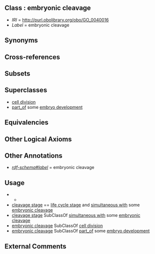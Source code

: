 
## Class : embryonic cleavage

 * *IRI* = http://purl.obolibrary.org/obo/GO_0040016
 * *Label* = embryonic cleavage

## Synonyms


## Cross-references


## Subsets


## Superclasses

 * [cell division](../../GO/01/GO_0051301.md)
 * [part_of](../../BFO/50/BFO_0000050.md) some [embryo development](../../GO/90/GO_0009790.md)

## Equivalencies


## Other Logical Axioms


## Other Annotations

 * *[rdf-schema#label](../../el/rdf-schema#label.md)* = embryonic cleavage

## Usage

 * -
 * [cleavage stage](../../UBERON/07/UBERON_0000107.md) == [life cycle stage](../../UBERON/05/UBERON_0000105.md) and [simultaneous with](../../RO/82/RO_0002082.md) some [embryonic cleavage](../../GO/16/GO_0040016.md)
 * [cleavage stage](../../UBERON/07/UBERON_0000107.md) SubClassOf [simultaneous with](../../RO/82/RO_0002082.md) some [embryonic cleavage](../../GO/16/GO_0040016.md)
 * [embryonic cleavage](../../GO/16/GO_0040016.md) SubClassOf [cell division](../../GO/01/GO_0051301.md)
 * [embryonic cleavage](../../GO/16/GO_0040016.md) SubClassOf [part_of](../../BFO/50/BFO_0000050.md) some [embryo development](../../GO/90/GO_0009790.md)

## External Comments

